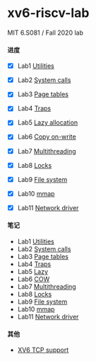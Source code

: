 # xv6-riscv-lab
MIT 6.S081 / Fall 2020 lab

#### 进度

- [x] Lab1 [Utilities](https://github.com/whileskies/xv6-labs-2020/tree/util) 
- [x] Lab2 [System calls](https://github.com/whileskies/xv6-labs-2020/tree/syscall)
- [x] Lab3 [Page tables](https://github.com/whileskies/xv6-labs-2020/tree/pgtbl)
- [x] Lab4 [Traps](https://github.com/whileskies/xv6-labs-2020/tree/traps)
- [x] Lab5 [Lazy allocation](https://github.com/whileskies/xv6-labs-2020/tree/lazy)
- [x] Lab6 [Copy on-write](https://github.com/whileskies/xv6-labs-2020/tree/cow)
- [x] Lab7 [Multithreading](https://github.com/whileskies/xv6-labs-2020/tree/thread)
- [x] Lab8 [Locks](https://github.com/whileskies/xv6-labs-2020/tree/lock)
- [x] Lab9 [File system](https://github.com/whileskies/xv6-labs-2020/tree/fs)
- [x] Lab10 [mmap](https://github.com/whileskies/xv6-labs-2020/tree/mmap)
- [x] Lab11 [Network driver](https://github.com/whileskies/xv6-labs-2020/tree/net)


#### 笔记
- Lab1 [Utilities](doc/Lab1-Xv6%20and%20Unix%20utilities.md)
- Lab2 [System calls](doc/Lab2-system%20calls.md)
- Lab3 [Page tables](doc/Lab3-page%20tables.md)
- Lab4 [Traps](doc/Lab4-traps.md) 
- Lab5 [Lazy](doc/Lab5-lazy.md)
- Lab6 [COW](doc/Lab6-cow.md)
- Lab7 [Multithreading](doc/Lab7-Multithreading.md)
- Lab8 [Locks](doc/Lab8-locks.md)
- Lab9 [File system](doc/Lab9-file%20system.md)
- Lab10 [mmap](doc/Lab10-mmap.md)
- Lab11 [Network driver](doc/Lab11-networking.md)

#### 其他
- [XV6 TCP support](https://github.com/whileskies/xv6-riscv-ext)